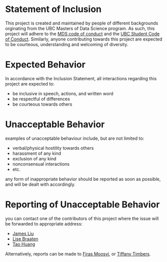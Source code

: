 # Statement of Inclusion
This project is created and maintained by people of different backgrounds orginating from the UBC Masters of Data Science program. As such, this project will adhere to the [MDS code of conduct](https://ubc-mds.github.io/resources_pages/code_of_conduct/) and the [UBC Student Code of Conduct](https://students.ubc.ca/campus-life/student-code-conduct). Similarly, anyone contributing towards this project are expected to be courteous, understanding and welcoming of diversity.

# Expected Behavior
In accordance with the Inclusion Statement, all interactions regarding this project are expected to:
- be inclusive in speech, actions, and written word
- be respectful of differences
- be courteous towards others

# Unacceptable Behavior
examples of unacceptable behaviour include, but are not limited to:
- verbal/physical hostility towards others
- harassment of any kind
- exclusion of any kind
- nonconsensual interactions
- etc.

any form of inappropriate behavior should be reported as soon as possible, and will be dealt with accordingly.

# Reporting of Unacceptable Behavior

you can contact one of the contributors of this project where the issue will be forwarded to appropriate address:<br>
- [James Liu](https://github.com/v5y8/)
- [Lise Braaten](https://github.com/lisebraaten)
- [Tao Huang](https://github.com/taohuang-ubc)


Alternatively, reports can be made to [Firas Moosvi](firas.moosvi@ubc.ca), or [Tiffany Timbers](tiffany.timbers@stat.ubc.ca). 
